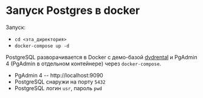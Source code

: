 # Запуск Postgres в docker

Запуск:
* `cd <эта_директория>`
* `docker-compose up -d`

PostgreSQL разворачивается в Docker с демо-базой [dvdrental](https://www.postgresqltutorial.com/postgresql-sample-database/) и PgAdmin 4 (PgAdmin в отдельном контейнере) через `docker-compose`.
* PgAdmin 4 -- http://localhost:9090 
* PostgreSQL снаружи на порту `5432`
* PostgreSQL логин `usr`, пароль `pwd`